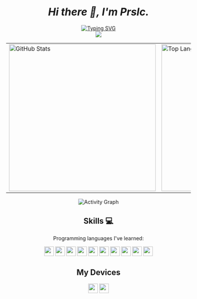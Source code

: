 <!-- Thank them 
[1] https://github.com/anuraghazra/github-readme-stats
[2] https://github.com/DenverCoder1/readme-typing-svg
[3] https://github.com/Ashutosh00710/github-readme-activity-graph
[4] https://www.peterjxl.com/Git/GitHub-Profile-Beautify/#%E5%A6%82%E4%BD%95%E5%AE%9A%E5%88%B6
[5] https://github.com/justjavac/github-dark-light-theme
[6] https://docs.github.com/zh/get-started/writing-on-github/getting-started-with-writing-and-formatting-on-github/basic-writing-and-formatting-syntax#specifying-the-theme-an-image-is-shown-to
[7] https://count.kjchmc.cn
--> 

<div align="center">

# _Hi there 👋, I'm Prslc._

[![Typing SVG](https://readme-typing-svg.demolab.com?font=Fira+Code&pause=1500&width=435&lines=Welcome+to+my+GitHub+page;I'm+A+software+engineering+student)](https://git.io/typing-svg)
<br>
<img src="https://count.kjchmc.cn/get/@prslc"/>

<div align="center">
  <table>
    <tr>
      <td>
        <picture>
          <source media="(prefers-color-scheme: dark)" srcset="https://github-readme-stats.vercel.app/api?username=prslc&show_icons=true&theme=tokyonight&card_width=400&hide_border=true">
          <source media="(prefers-color-scheme: light)" srcset="https://github-readme-stats.vercel.app/api?username=prslc&show_icons=true&card_width=400&hide_border=true">
          <img alt="GitHub Stats" src="https://github-readme-stats.vercel.app/api?username=prslc&show_icons=true&card_width=400&hide_border=true" width="400">
        </picture>
      </td>
      <td>
        <picture>
          <source media="(prefers-color-scheme: dark)" srcset="https://github-readme-stats.vercel.app/api/top-langs/?username=prslc&layout=compact&theme=tokyonight&card_width=400&hide_border=true">
          <source media="(prefers-color-scheme: light)" srcset="https://github-readme-stats.vercel.app/api/top-langs/?username=prslc&layout=compact&card_width=400&hide_border=true">
          <img alt="Top Languages" src="https://github-readme-stats.vercel.app/api/top-langs/?username=prslc&layout=compact&card_width=400&hide_border=true" width="400">
        </picture>
      </td>
    </tr>
  </table>
</div>

<img src="https://github-readme-activity-graph.vercel.app/graph?username=prslc&theme=github-compact&hide_border=true&bg_color=transparent" alt="Activity Graph">

## Skills 💻
Programming languages I've learned:

<img height="26" src="https://img.shields.io/badge/C-blue?style=flat-square&logo=c&logoColor=white"/>
<img height="26" src="https://img.shields.io/badge/C%2B%2B-blue?style=flat-square&logo=c%2B%2B&logoColor=white"/>
<img height="26" src="https://img.shields.io/badge/Python-blue?style=flat-square&logo=python&logoColor=white"/>
<img height="26" src="https://img.shields.io/badge/JavaScript-yellow?style=flat-square&logo=javascript&logoColor=black"/>
<img height="26" src="https://img.shields.io/badge/Java-red?style=flat-square&logo=openjdk&logoColor=white"/>
<img height="26" src="https://img.shields.io/badge/Shell-black?style=flat-square&logo=gnu-bash&logoColor=white"/>
<img height="26" src="https://img.shields.io/badge/HTML-orange?style=flat-square&logo=html5&logoColor=white"/>
<img height="26" src="https://img.shields.io/badge/CSS-blue?style=flat-square&logo=css3&logoColor=white"/>
<img height="26" src="https://img.shields.io/badge/MySQL-blue?style=flat-square&logo=mysql&logoColor=white"/>
<img height="26" src="https://img.shields.io/badge/Android-3DDC84?style=flat-square&logo=android&logoColor=white"/>


## My Devices
<img height="26" src="https://img.shields.io/badge/REDMI%20K40S-red?logo=android"/>
<img height="26" src="https://img.shields.io/badge/Lenovo%20Xiaoxin%20Air%2014-blue?logo=lenovo"/>
</div>
